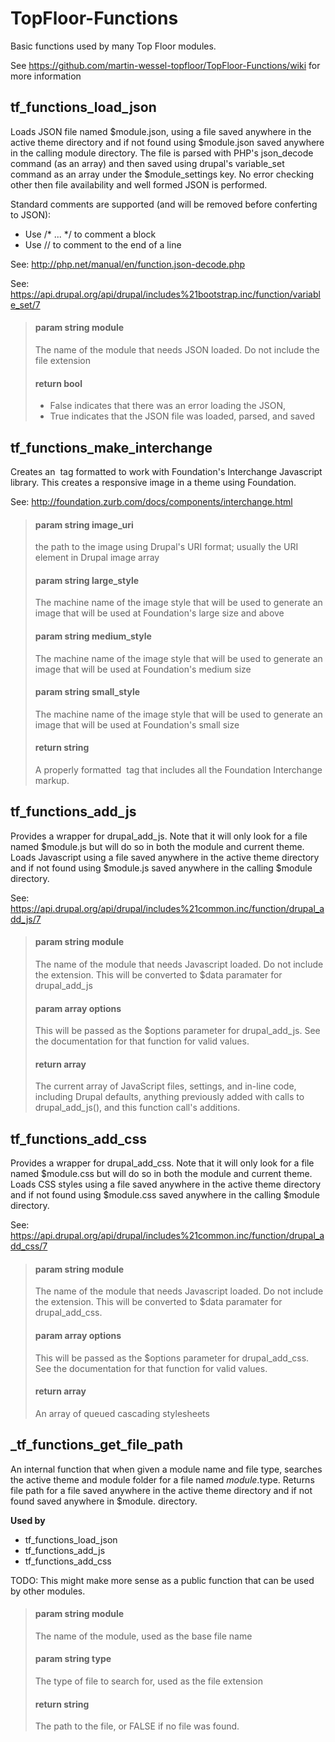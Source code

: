 # TopFloor-Functions
Basic functions used by many Top Floor modules.

See https://github.com/martin-wessel-topfloor/TopFloor-Functions/wiki for more information

## tf_functions_load_json
Loads JSON file named $module.json, using a file saved anywhere in the active theme directory and if not found using $module.json saved anywhere in the calling module directory.  The file is parsed with PHP's json_decode command (as an array) and then saved using drupal's variable_set command as an array under the $module_settings key.  No error checking other then file availability
and well formed JSON is performed.  

Standard comments are supported (and will be removed before conferting to JSON):
* Use /* ... */ to comment a block
* Use // to comment to the end of a line

See: http://php.net/manual/en/function.json-decode.php 

See: https://api.drupal.org/api/drupal/includes%21bootstrap.inc/function/variable_set/7

> #### param string module
> The name of the module that needs JSON loaded. Do not include the file extension
> 
> #### return bool
> * False indicates that there was an error loading the JSON,
> * True indicates that the JSON file was loaded, parsed, and saved

## tf_functions_make_interchange
Creates an <img> tag formatted to work with Foundation's Interchange Javascript library.  This creates a responsive image in a theme using Foundation.

See: http://foundation.zurb.com/docs/components/interchange.html

> #### param string image_uri
> the path to the image using Drupal's URI format; usually the URI element in Drupal image array
>
> #### param string large_style
> The machine name of the image style that will be used to generate an image that will be used at Foundation's large size and above
>
> #### param string medium_style
> The machine name of the image style that will be used to generate an image that will be used at Foundation's medium size
>
> #### param string small_style
> The machine name of the image style that will be used to generate an image that will be used at Foundation's small size
> 
> #### return string
> A properly formatted <img> tag that includes all the Foundation Interchange markup.

## tf_functions_add_js
Provides a wrapper for drupal_add_js.  Note that it will only look for a  file named $module.js but will do so in both the module and current theme. Loads Javascript using a file saved anywhere in the active theme directory  and if not found using $module.js saved anywhere in the calling $module directory.

See: https://api.drupal.org/api/drupal/includes%21common.inc/function/drupal_add_js/7

> #### param string module
> The name of the module that needs Javascript loaded.  Do not include the extension.  This will be converted to $data paramater for drupal_add_js
>
> #### param array options
> This will be passed as the $options parameter for drupal_add_js.  See the documentation for that function for valid values.
>
> #### return array
> The current array of JavaScript files, settings, and in-line code, including Drupal defaults, anything previously added with calls to drupal_add_js(), and this function call's additions.

## tf_functions_add_css
Provides a wrapper for drupal_add_css.  Note that it will only look for a file named $module.css but will do so in both the module and current theme. Loads CSS styles using a file saved anywhere in the active theme directory and if not found using $module.css saved anywhere in the calling $module directory.

See: https://api.drupal.org/api/drupal/includes%21common.inc/function/drupal_add_css/7

> #### param string module
> The name of the module that needs Javascript loaded.  Do not include the extension.  This will be converted to $data paramater for drupal_add_css.
>
> #### param array options
> This will be passed as the $options parameter for drupal_add_css.  See the documentation for that function for valid values.
>
> #### return array
> An array of queued cascading stylesheets

## _tf_functions_get_file_path
An internal function that when given a module name and file type, searches the active theme and module folder for a file named $module.$type.   Returns file path for a file saved anywhere in the active theme directory and if not found saved anywhere in $module. directory.

**Used by**
* tf_functions_load_json
* tf_functions_add_js
* tf_functions_add_css

TODO: This might make more sense as a public function that can be used by other modules.

> #### param string module
> The name of the module, used as the base file name
> 
> #### param string type
> The type of file to search for, used as the file extension
> 
> #### return string
> The path to the file, or FALSE if no file was found.
